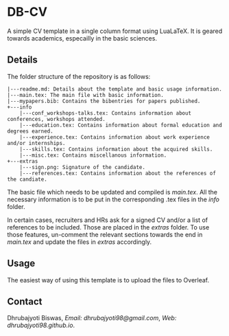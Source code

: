 # DB-CV

A simple CV template in a single column format using LuaLaTeX. It is geared towards academics, especailly in the basic sciences.

## Details

The folder structure of the repository is as follows:

```
|---readme.md: Details about the template and basic usage information.
|---main.tex: The main file with basic information.
|---mypapers.bib: Contains the bibentries for papers published.
+---info
    |---conf_workshops-talks.tex: Contains information about conferences, workshops attended.
    |---education.tex: Contains information about formal education and degrees earned.
    |---experience.tex: Contains information about work experience and/or internships.
    |---skills.tex: Contains information about the acquired skills.
    |---misc.tex: Contains miscellanous information.
+---extras
    |---sign.png: Signature of the candidate.
    |---references.tex: Contains information about the references of the candiate.
```

The basic file which needs to be updated and compiled is _main.tex_. All the necessary information is to be put in the corresponding .tex files in the _info_ folder. 

In certain cases, recruiters and HRs ask for a signed CV and/or a list of references to be included. Those are placed in the _extras_ folder. To use those features, un-comment the relevant sections towards the end in _main.tex_ and update the files in _extras_ accordingly.

## Usage

The easiest way of using this template is to upload the files to Overleaf.

## Contact

Dhrubajyoti Biswas, _Email: dhrubajyoti98@gmail.com_, _Web: dhrubajyoti98.github.io_.